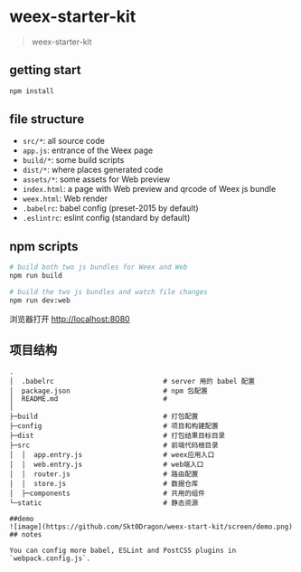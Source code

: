 # weex-starter-kit

> weex-starter-kit

## getting start

```bash
npm install
```

## file structure

* `src/*`: all source code
* `app.js`: entrance of the Weex page
* `build/*`: some build scripts
* `dist/*`: where places generated code
* `assets/*`: some assets for Web preview
* `index.html`: a page with Web preview and qrcode of Weex js bundle
* `weex.html`: Web render
* `.babelrc`: babel config (preset-2015 by default)
* `.eslintrc`: eslint config (standard by default)

## npm scripts

```bash
# build both two js bundles for Weex and Web
npm run build

# build the two js bundles and watch file changes
npm run dev:web

``` 
浏览器打开 [http://localhost:8080](http://localhost:8080)

## 项目结构

```
.
│  .babelrc                           # server 用的 babel 配置  
│  package.json                       # npm 包配置
│  README.md                          # 
│   
├─build                               # 打包配置
├─config                              # 项目和构建配置 
├─dist                                # 打包结果目标目录
├─src                                 # 前端代码根目录
│  │  app.entry.js                    # weex应用入口
│  │  web.entry.js                    # web端入口
│  │  router.js                       # 路由配置
│  │  store.js                        # 数据仓库
│  ├─components                       # 共用的组件 
└─static                              # 静态资源

##demo
![image](https://github.com/Skt0Dragon/weex-start-kit/screen/demo.png)
## notes

You can config more babel, ESLint and PostCSS plugins in `webpack.config.js`.
